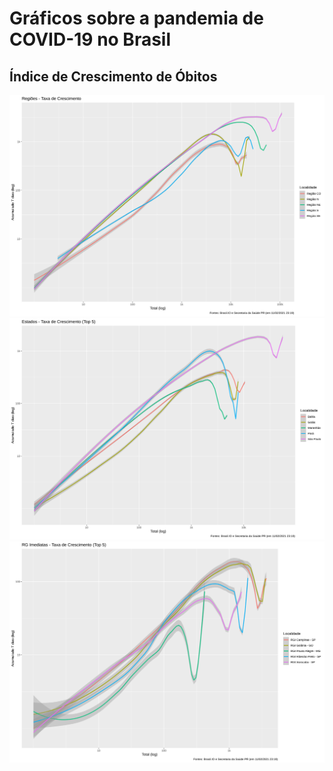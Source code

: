 # Gráficos sobre a pandemia de COVID-19 no Brasil

## Índice de Crescimento de Óbitos
![Regiões - Índice de Crescimento de Óbitos](plots/regions_gl7.svg "Regiões - Índice de Crescimento de Óbitos")
![Estados - Índice de Crescimento de Óbitos](plots/states_gl7.svg "Estados - Índice de Crescimento de Óbitos")
![RGIs - Índice de Crescimento de Óbitos](plots/rgis_gl7.svg "RGIs - Índice de Crescimento de Óbitos")